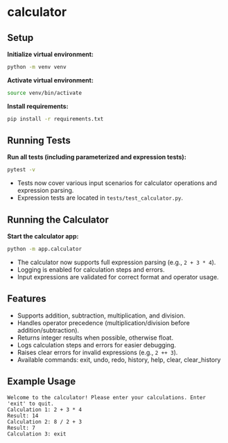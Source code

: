 # calculator

## Setup

**Initialize virtual environment:**
```bash
python -m venv venv
```

**Activate virtual environment:**
```bash
source venv/bin/activate
```

**Install requirements:**
```bash
pip install -r requirements.txt
```

## Running Tests

**Run all tests (including parameterized and expression tests):**
```bash
pytest -v
```

- Tests now cover various input scenarios for calculator operations and expression parsing.
- Expression tests are located in `tests/test_calculator.py`.

## Running the Calculator

**Start the calculator app:**
```bash
python -m app.calculator
```

- The calculator now supports full expression parsing (e.g., `2 + 3 * 4`).
- Logging is enabled for calculation steps and errors.
- Input expressions are validated for correct format and operator usage.

## Features

- Supports addition, subtraction, multiplication, and division.
- Handles operator precedence (multiplication/division before addition/subtraction).
- Returns integer results when possible, otherwise float.
- Logs calculation steps and errors for easier debugging.
- Raises clear errors for invalid expressions (e.g., `2 ++ 3`).
- Available commands: exit, undo, redo, history, help, clear, clear_history

## Example Usage

```
Welcome to the calculator! Please enter your calculations. Enter 'exit' to quit.
Calculation 1: 2 + 3 * 4
Result: 14
Calculation 2: 8 / 2 + 3
Result: 7
Calculation 3: exit
```